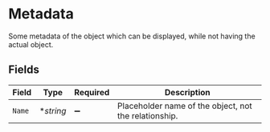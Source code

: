 # Metadata

Some metadata of the object which can be displayed, while not having the actual object.


## Fields

| Field                                                 | Type                                                  | Required                                              | Description                                           |
| ----------------------------------------------------- | ----------------------------------------------------- | ----------------------------------------------------- | ----------------------------------------------------- |
| `Name`                                                | **string*                                             | :heavy_minus_sign:                                    | Placeholder name of the object, not the relationship. |